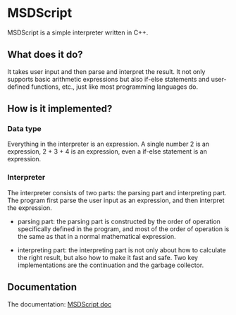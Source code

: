 # MSDScript

MSDScript is a simple interpreter written in C++.

## What does it do?

It takes user input and then parse and interpret the result. It not only supports basic arithmetic expressions but also if-else statements and user-defined functions, etc., just like most programming languages do.

## How is it implemented?

### Data type

Everything in the interpreter is an expression. A single number 2 is an expression, 2 + 3 + 4 is an expression, even a if-else statement is an expression.

### Interpreter

The interpreter consists of two parts: the parsing part and interpreting part. The program first parse the user input as an expression, and then interpret the expression.

 - parsing part: the parsing part is constructed by the order of operation specifically defined in the program, and most of the order of operation is the same as that in a normal mathematical expression.

 - interpreting part: the interpreting part is not only about how to calculate the right result, but also how to make it fast and safe. Two key implementations are the continuation and the garbage collector.

## Documentation
The documentation: [MSDScript doc](https://zixuanzhao.gitbook.io/msdscript/)